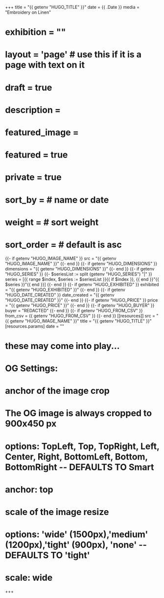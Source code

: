 +++
title = "{{ getenv "HUGO_TITLE" }}"
date = {{ .Date }}
media = "Embroidery on Linen"
# exhibition = ""
# layout = 'page' # use this if it is a page with text on it
# draft = true
# description = 
# featured_image = 
# featured = true
# private = true
# sort_by = # name or date
# weight = # sort weight
# sort_order = # default is asc

{{- if getenv "HUGO_IMAGE_NAME" }}
src = "{{ getenv "HUGO_IMAGE_NAME" }}"
{{- end }}
{{- if getenv "HUGO_DIMENSIONS" }}
dimensions = "{{ getenv "HUGO_DIMENSIONS" }}"
{{- end }}
{{- if getenv "HUGO_SERIES" }}
{{- $seriesList := split (getenv "HUGO_SERIES") "|" }} 
series = [{{ range $index, $series := $seriesList }}{{ if $index }}, {{ end }}"{{ $series }}"{{ end }}]
{{- end }}
{{- if getenv "HUGO_EXHIBITED" }}
exhibited = "{{ getenv "HUGO_EXHIBITED" }}"
{{- end }}
{{- if getenv "HUGO_DATE_CREATED" }}
date_created = "{{ getenv "HUGO_DATE_CREATED" }}"
{{- end }}
{{- if getenv "HUGO_PRICE" }}
price = "{{ getenv "HUGO_PRICE" }}"
{{- end }}
{{- if getenv "HUGO_BUYER" }}
buyer = "REDACTED"
{{- end }}
{{- if getenv "HUGO_FROM_CSV" }}
from_csv = {{ getenv "HUGO_FROM_CSV" }}
{{- end }}
[[resources]]
  src = "{{ getenv "HUGO_IMAGE_NAME" }}"
  title = "{{ getenv "HUGO_TITLE" }}"
  [resources.params]
  date = ""

# these may come into play...
# OG Settings:
# anchor of the image crop 
#   The OG image is always cropped to 900x450 px
#   options: TopLeft, Top, TopRight, Left, Center, Right, BottomLeft, Bottom, BottomRight -- DEFAULTS TO Smart
# anchor: top
# scale of the image resize 
#   options: 'wide' (1500px),'medium' (1200px),'tight' (900px), 'none' -- DEFAULTS TO 'tight'
# scale: wide 
+++